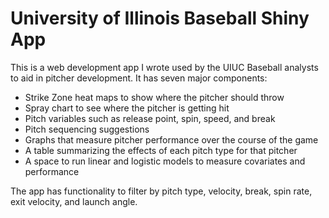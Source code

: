 # University of Illinois Baseball Shiny App
This is a web development app I wrote used by the UIUC Baseball analysts to aid in pitcher development. It has seven major components:
* Strike Zone heat maps to show where the pitcher should throw
* Spray chart to see where the pitcher is getting hit
* Pitch variables such as release point, spin, speed, and break
* Pitch sequencing suggestions
* Graphs that measure pitcher performance over the course of the game 
* A table summarizing the effects of each pitch type for that pitcher
* A space to run linear and logistic models to measure covariates and performance

The app has functionality to filter by pitch type, velocity, break, spin rate, exit velocity, and launch angle. 

